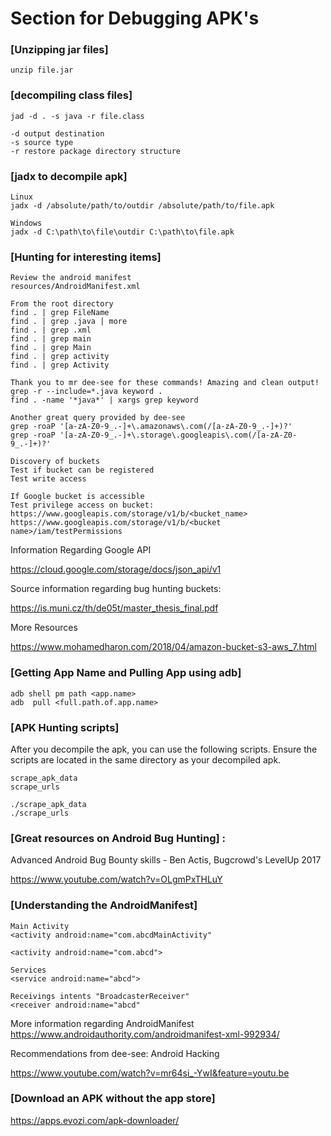 # Section for Debugging APK's

### [Unzipping jar files]
```
unzip file.jar
```

### [decompiling class files]
```
jad -d . -s java -r file.class

-d output destination
-s source type
-r restore package directory structure
```

### [jadx to decompile apk]
```
Linux
jadx -d /absolute/path/to/outdir /absolute/path/to/file.apk

Windows
jadx -d C:\path\to\file\outdir C:\path\to\file.apk
```

### [Hunting for interesting items]
```
Review the android manifest
resources/AndroidManifest.xml

From the root directory
find . | grep FileName
find . | grep .java | more
find . | grep .xml 
find . | grep main
find . | grep Main
find . | grep activity
find . | grep Activity

Thank you to mr dee-see for these commands! Amazing and clean output!
grep -r --include=*.java keyword .
find . -name '*java*' | xargs grep keyword

Another great query provided by dee-see
grep -roaP '[a-zA-Z0-9_.-]+\.amazonaws\.com(/[a-zA-Z0-9_.-]+)?'
grep -roaP '[a-zA-Z0-9_.-]+\.storage\.googleapis\.com(/[a-zA-Z0-9_.-]+)?'

Discovery of buckets
Test if bucket can be registered
Test write access

If Google bucket is accessible
Test privilege access on bucket:
https://www.googleapis.com/storage/v1/b/<bucket_name>
https://www.googleapis.com/storage/v1/b/<bucket name>/iam/testPermissions
```
Information Regarding Google API

https://cloud.google.com/storage/docs/json_api/v1

Source information regarding bug hunting buckets: 

https://is.muni.cz/th/de05t/master_thesis_final.pdf

More Resources

https://www.mohamedharon.com/2018/04/amazon-bucket-s3-aws_7.html

### [Getting App Name and Pulling App using adb]
```
adb shell pm path <app.name>
adb  pull <full.path.of.app.name>
```

### [APK Hunting scripts]
After you decompile the apk, you can use the following scripts. Ensure the scripts are located in the same directory as your decompiled apk.
```
scrape_apk_data
scrape_urls

./scrape_apk_data
./scrape_urls
```

### [Great resources on Android Bug Hunting] :
Advanced Android Bug Bounty skills - Ben Actis, Bugcrowd's LevelUp 2017

https://www.youtube.com/watch?v=OLgmPxTHLuY

### [Understanding the AndroidManifest]
```
Main Activity
<activity android:name="com.abcdMainActivity"

<activity android:name="com.abcd">

Services
<service android:name="abcd">

Receivings intents "BroadcasterReceiver"
<receiver android:name="abcd"
```
More information regarding AndroidManifest
https://www.androidauthority.com/androidmanifest-xml-992934/

Recommendations from dee-see: Android Hacking 

https://www.youtube.com/watch?v=mr64si_-YwI&feature=youtu.be

### [Download an APK without the app store]
https://apps.evozi.com/apk-downloader/
